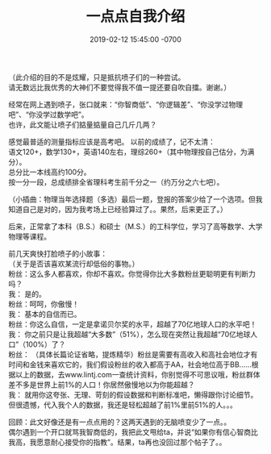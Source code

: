 ﻿---
layout: post
title:  "一点点自我介绍"
date:   2019-02-12 15:45:00 -0700
categories: reviews
---
（此介绍的目的不是炫耀，只是抵抗喷子们的一种尝试。  
请无数远比我优秀的大神们不要觉得我不值一提还要自吹自擂。谢谢。）  
  
经常在网上遇到喷子，张口就来：“你智商低”、“你逻辑差”、“你没学过物理吧”、“你没学过数学吧”。  
也许，此文能让喷子们掂量掂量自己几斤几两？  
  
感觉最普适的测量指标应该是高考吧。
以前的成绩了，记不太清：  
语文120+，数学130+，英语140左右，理综260+（其中物理按自己估分，为满分）。  
总分比一本线高约100分。  
按一分一段，总成绩排全省理科考生前千分之一（约万分之六七吧）。  
  
（小插曲：物理当年选择题（多选）最后一题，登报的答案少给了一个选项。但我知道自己是对的，因为我考场上已经验算过了。。果然，后来更正了。）  
  
后来，正常拿了本科（B.S.）和硕士（M.S.）的工科学位，学习了高等数学、大学物理等课程。  
  
前几天爽快打脸喷子的小故事：  
（关于是否该喜欢某流行却低俗的事物。）  
粉丝：这么多人都喜欢，你却不喜欢。你觉得你比大多数粉丝更聪明更有判断力吗？  
我： 是的。  
粉丝：呵呵，你傲慢！  
我： 基本的自信而已。  
粉丝：你这么自信，一定是拿诺贝尔奖的水平，超越了70亿地球人口的水平吧！  
我： 你之前只是让我超越“大多数”（51%），怎么现在突然让我超越“70亿地球人口”（100%）了？  
粉丝： （具体长篇论证省略，提炼精华）粉丝是需要有高收入和高社会地位才有时间和金钱来喜欢它的，我们假设粉丝的收入都高于AA，社会地位高于BB……根据以上的数据，去www.lintj.com一查统计资料，你别觉得不可思议哦，粉丝群体差不多是世界上前1%的人口！你居然傲慢地以为你能超越？  
我： 就用你这夸张、无理、苛刻的假设数据和判断标准吧，懒得跟你讨论细节。但很遗憾，代入我个人的数据，我还是轻松超越了前1%里前51%的人。。。  
  
  
回顾：此文好像还是有一点点用的？这两天遇到的无脑喷变少了一点。。  
偶尔遇到一个开口就骂我智商低的，我把此文甩给ta，并说“如果你有信心智商比我高，我愿意耐心接受你的指教”。结果，ta再也没回过那个帖子了。。  